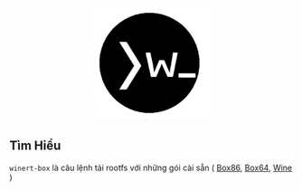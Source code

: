<p align="center">
<img src="image.png" alt="drawing" style="width:200px;"/>
</p>

## Tìm Hiểu 

 `winert-box` là câu lệnh tải rootfs với những gói cài sẵn ( [Box86](https://github.com/ptitSeb/box86), [Box64](https://github.com/ptitSeb/box64), [Wine](https://www.winehq.org/) )
